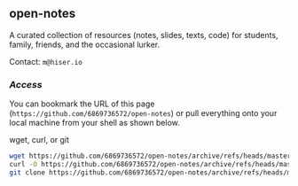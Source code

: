 ## open-notes

A curated collection of resources (notes, slides, texts, code) for students, family, friends, and the occasional lurker. 

Contact: ```m@hiser.io```
 
### *Access*

You can bookmark the URL of this page (```https://github.com/6869736572/open-notes```) or pull everything onto your local machine from your shell as shown below.

wget, curl, or git
```bash
wget https://github.com/6869736572/open-notes/archive/refs/heads/master.zip
curl -O https://github.com/6869736572/open-notes/archive/refs/heads/master.zip
git clone https://github.com/6869736572/open-notes/archive/refs/heads/master.zip
```
